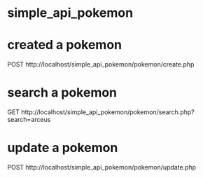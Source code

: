 # simple_api_pokemon

# created a pokemon
  POST http://localhost/simple_api_pokemon/pokemon/create.php
  
# search a pokemon
  GET http://localhost/simple_api_pokemon/pokemon/search.php?search=arceus
  
# update a pokemon
  POST http://localhost/simple_api_pokemon/pokemon/update.php
  
